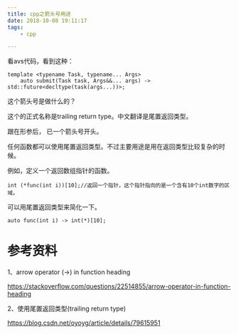 ```yaml
---
title: cpp之箭头号用途
date: 2018-10-08 19:11:17
tags:
	- cpp

---
```




看avs代码，看到这种：

```
template <typename Task, typename... Args>
    auto submit(Task task, Args&&... args) -> std::future<decltype(task(args...))>;
```

这个箭头号是做什么的？

这个的正式名称是trailing return type。中文翻译是尾置返回类型。

跟在形参后， 已一个箭头号开头。

任何函数都可以使用尾置返回类型。不过主要用途是用在返回类型比较复杂的时候。

例如，定义一个返回数组指针的函数。

```
int (*func(int i))[10];//返回一个指针，这个指针指向的是一个含有10个int数字的区域。
```

可以用尾置返回类型来简化一下。

```
auto func(int i) -> int(*)[10];
```



# 参考资料

1、arrow operator (->) in function heading

https://stackoverflow.com/questions/22514855/arrow-operator-in-function-heading

2、使用尾置返回类型(trailing return type)

https://blog.csdn.net/oyoyg/article/details/79615951